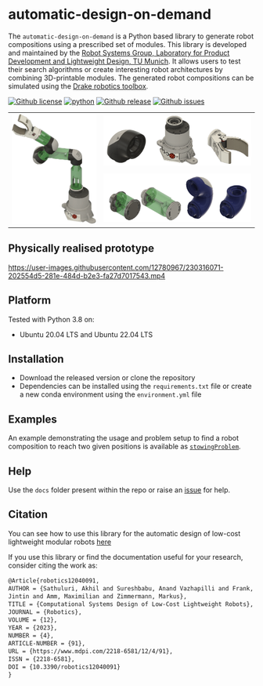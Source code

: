 automatic-design-on-demand
========

The `automatic-design-on-demand` is a Python based library to generate robot compositions using a prescribed set of modules. This library is developed and maintained by the [Robot Systems Group, Laboratory for Product Development and Lightweight Design, TU Munich](https://www.mec.ed.tum.de/en/lpl/research/research-groups/robot-systems/). It allows users to test their search algorithms or create interesting robot architectures by combining 3D-printable modules. The generated robot compositions can be simulated using the [Drake robotics toolbox](https://drake.mit.edu/).

[![Github license](https://img.shields.io/github/license/akhilsathuluri/automatic-design-on-demand)](https://github.com/akhilsathuluri/automatic-design-on-demand/blob/main/LICENSE)
[![python](https://img.shields.io/badge/python-3.8-green)](https://github.com/akhilsathuluri/automatic-design-on-demand/)
[![Github release](https://img.shields.io/github/v/release/akhilsathuluri/automatic-design-on-demand)](https://github.com/akhilsathuluri/automatic-design-on-demand/releases)
[![Github issues](https://img.shields.io/github/issues/akhilsathuluri/automatic-design-on-demand)](https://github.com/akhilsathuluri/automatic-design-on-demand/issues)

<table>
  <tr>
    <td rowspan="2"><img src="https://github.com/akhilsathuluri/automatic-design-on-demand/blob/main/assets/robot_designDomain.png" alt="Image of some of the modules" width="400"></td>
    <td colspan="1"><img src="https://github.com/akhilsathuluri/automatic-design-on-demand/blob/main/assets/gh_mod2-bg.png" alt="Image of some of the modules" width="600"></td>
  </tr>
  <tr>
    <td colspan="1"><img src="https://github.com/akhilsathuluri/automatic-design-on-demand/blob/main/assets/gh_mod1-bg.png" alt="Image of a robot composition build with a given set of modules" width = "700"></td>
  </tr>
</table>

## Physically realised prototype

https://user-images.githubusercontent.com/12780967/230316071-202554d5-281e-484d-b2e3-fa27d7017543.mp4

## Platform
Tested with Python 3.8 on:
* Ubuntu 20.04 LTS and Ubuntu 22.04 LTS

## Installation
* Download the released version or clone the repository 
* Dependencies can be installed using the `requirements.txt` file or create a new conda environment using the `environment.yml` file

## Examples
An example demonstrating the usage and problem setup to find a robot composition to reach two given positions is available as [`stowingProblem`](https://github.com/akhilsathuluri/automatic-design-on-demand/blob/main/examples/example_robot_systems_design_v1.ipynb).

## Help
Use the `docs` folder present within the repo or raise an [issue](https://github.com/akhilsathuluri/automatic-design-on-demand/issues) for help.

## Citation
You can see how to use this library for the automatic design of low-cost lightweight modular robots [here](https://www.mdpi.com/2218-6581/12/4/91)

If you use this library or find the documentation useful for your research, consider citing the work as:
```
@Article{robotics12040091,
AUTHOR = {Sathuluri, Akhil and Sureshbabu, Anand Vazhapilli and Frank, Jintin and Amm, Maximilian and Zimmermann, Markus},
TITLE = {Computational Systems Design of Low-Cost Lightweight Robots},
JOURNAL = {Robotics},
VOLUME = {12},
YEAR = {2023},
NUMBER = {4},
ARTICLE-NUMBER = {91},
URL = {https://www.mdpi.com/2218-6581/12/4/91},
ISSN = {2218-6581},
DOI = {10.3390/robotics12040091}
}
```
